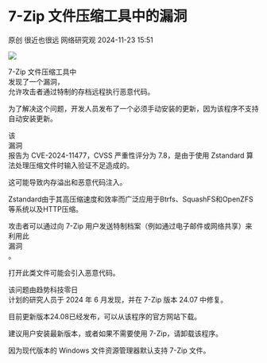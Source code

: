 #  7-Zip 文件压缩工具中的漏洞   
原创 很近也很远  网络研究观   2024-11-23 15:51  
  
![](https://mmbiz.qpic.cn/mmbiz_png/yvLFKBRPQxNZP7yicxhgOrjRVkTibkLEoHtr4NibW9IBhxqkViaeeusicINrhBlbMmu2icM3boGfsHh7hkaHXtp0e4hA/640?wx_fmt=png&from=appmsg "")  
  
7-Zip 文件压缩工具中  
发现了一个漏洞，  
允许攻击者通过特制的存档远程执行恶意代码。  
  
为了解决这个问题，开发人员发布了一个必须手动安装的更新，因为该程序不支持自动安装更新。  
  
该  
漏洞  
报告为 CVE-2024-11477，CVSS 严重性评分为 7.8，是由于使用 Zstandard 算法处理压缩文件时输入验证不足造成的。  
  
这可能导致内存溢出和恶意代码注入。   
  
Zstandard由于其高压缩速度和效率而广泛应用于Btrfs、SquashFS和OpenZFS等系统以及HTTP压缩。  
  
攻击者可以通过向 7-Zip 用户发送特制档案（例如通过电子邮件或网络共享）来利用此  
漏洞  
。  
  
打开此类文件可能会引入恶意代码。  
  
该问题由趋势科技零日  
计划的研究人员于 2024 年 6 月发现，并在 7-Zip 版本 24.07 中修复。  
  
目前更新版本24.08已经发布，可以从该程序的官方网站下载。  
  
建议用户安装最新版本，或者如果不需要使用 7-Zip，请卸载该程序。  
  
因为现代版本的 Windows 文件资源管理器默认支持 7-Zip 文件。  
  
